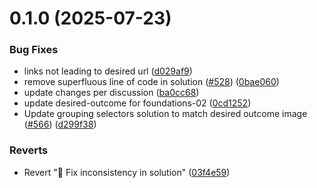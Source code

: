 # 0.1.0 (2025-07-23)


### Bug Fixes

* links not leading to desired url ([d029af9](https://github.com/smcnab1/odin-css-exercises/commit/d029af939d2117bc46c918b6d3fc6b202c92c991))
* remove superfluous line of code in solution ([#528](https://github.com/smcnab1/odin-css-exercises/issues/528)) ([0bae060](https://github.com/smcnab1/odin-css-exercises/commit/0bae060fb1f881f413ff6f3136fe618464d86d0a))
* update changes per discussion ([ba0cc68](https://github.com/smcnab1/odin-css-exercises/commit/ba0cc689e8d9d3431b6b7c2ca99b653d6d8de7d5))
* update desired-outcome for foundations-02 ([0cd1252](https://github.com/smcnab1/odin-css-exercises/commit/0cd12529b7ef83259bd71b6fcd6af73eafccb15a))
* Update grouping selectors solution to match desired outcome image ([#566](https://github.com/smcnab1/odin-css-exercises/issues/566)) ([d299f38](https://github.com/smcnab1/odin-css-exercises/commit/d299f387eefdb84b1fe7c79d8cabe2797e075634))


### Reverts

* Revert "🔲 Fix inconsistency in solution" ([03f4e59](https://github.com/smcnab1/odin-css-exercises/commit/03f4e594a8e037994c303457af76965729c86c67))




